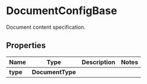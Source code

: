 

# DocumentConfigBase

Document content specification.

## Properties

| Name | Type | Description | Notes |
|------------ | ------------- | ------------- | -------------|
|**type** | **DocumentType** |  |  |



